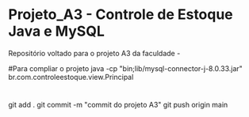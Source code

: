 # Projeto_A3 - Controle de Estoque Java e MySQL
Repositório voltado para o projeto A3 da faculdade -

#Para compliar o projeto 
java -cp "bin;lib/mysql-connector-j-8.0.33.jar" br.com.controleestoque.view.Principal

#
git add .
git commit -m "commit do projeto A3"
git push origin main

